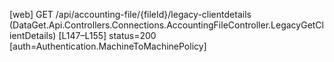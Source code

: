 [web] GET /api/accounting-file/{fileId}/legacy-clientdetails  (DataGet.Api.Controllers.Connections.AccountingFileController.LegacyGetClientDetails)  [L147–L155] status=200 [auth=Authentication.MachineToMachinePolicy]

